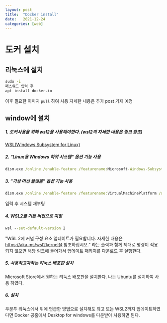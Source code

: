 ```yaml
---
layout: post
title:  "Docker install"
date:   2021-12-24
categories: [web]
---
```

# 도커 설치

## 리눅스에 설치

```cmd
sudo -i
패스워드 입력 후
apt install docker.io
```
이후 필요한 이미지 `pull` 하여 사용 자세한 내용은 추가 post 기재 예정

## window에 설치

##### 1. 도커사용을 위해 wsl2을 사용해야한다. (wsl2의 자세한 내용은 링크 참조)

[WSL(Windows Subsystem for Linux)](https://docs.microsoft.com/ko-kr/windows/wsl/compare-versions#wsl-2-architecture)

##### 2. "Linux용 Windows 하위 시스템" 옵션 기능 사용

```cmd
dism.exe /online /enable-feature /featurename:Microsoft-Windows-Subsystem-Linux /all /norestart
```

##### 3. "가상 머신 플랫폼" 옵션 기능 사용

```cmd
dism.exe /online /enable-feature /featurename:VirtualMachinePlatform /all /norestart
```
입력 후 시스템 재부팅

##### 4. WSL2를 기본 버전으로 지정

```cmd
wsl --set-default-version 2
```

"WSL 2에 커널 구성 요소 업데이트가 필요합니다. 자세한 내용은 https://aka.ms/wsl2kernel을 참조하십시오." 라는 출력과 함께 제대로 명령이 적용되지 않으면 해당 링크에 들어가서 업데이트 패키지를 다운로드 후 실행한다.

##### 5. 사용하고자하는 리눅스 배포판 설치
Microsoft Store에서 원하는 리눅스 배포판을 설치한다. 
나는 Ubuntu를 설치하여 사용 하였다.

##### 6. 설치
우분투 리눅스에서 위에 언급한 방법으로 설치해도 되고 또는 WSL2까지 업데이트하였다면 Docker 공홈에서 Desktop for windows를 다운받아 사용하면 된다.
